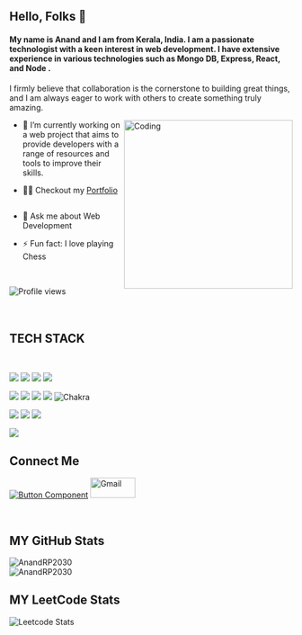 

## Hello, Folks 👋



#### My name is Anand and I am from Kerala, India. I am a passionate technologist with a keen interest in web development. I have extensive experience in various technologies such as  Mongo DB, Express, React, and Node .

I firmly believe that collaboration is the cornerstone to building great things, and I am always eager to work with others to create something truly amazing.

<img align="right" alt="Coding" src="https://user-images.githubusercontent.com/104199818/195697121-4d08fe1c-c830-4feb-82e3-c3d5d3e246c9.png" style="width:300px" data-target="animated-image.originalImage">

- 🔭 I’m currently working on a web project that aims to provide developers with a
      range of resources and tools to improve their skills. 
      
- 👨&zwj;💻</g-emoji> Checkout my <a href="https://anandrp2030.github.io/" rel="nofollow">Portfolio</a> &nbsp; <a target="_blank" rel="noopener noreferrer nofollow" href="https://camo.githubusercontent.com/f2760989194a129f0a09843268da7b2d0a961b8f641bba2482239f9fed84dc72/68747470733a2f2f692e67696665722e636f6d2f6f726967696e2f62332f62333464633135393261653835353664613933333833356330643533323733385f773230302e77656270"><img width="15" src="https://camo.githubusercontent.com/f2760989194a129f0a09843268da7b2d0a961b8f641bba2482239f9fed84dc72/68747470733a2f2f692e67696665722e636f6d2f6f726967696e2f62332f62333464633135393261653835353664613933333833356330643533323733385f773230302e77656270" data-canonical-src="https://i.gifer.com/origin/b3/b34dc1592ae8556da933835c0d532738_w200.webp" style="max-width: 100%;"></a>
- 💬 Ask me about Web Development 
- ⚡ Fun fact: I love playing Chess 
<br>


![Profile views](https://gpvc.arturio.dev/AnandRP2030)
<br/><br/><br/>

## TECH STACK
<br/>

<img src="https://img.shields.io/badge/MongoDB-%234ea94b.svg?style=for-the-badge&logo=mongodb&logoColor=white"/> <img src="https://img.shields.io/badge/express.js-%23404d59.svg?style=for-the-badge&logo=express&logoColor=%2361DAFB"/> <img src="https://img.shields.io/badge/react-%2320232a.svg?style=for-the-badge&logo=react&logoColor=%2361DAFB"/> <img src="https://img.shields.io/badge/node.js-6DA55F?style=for-the-badge&logo=node.js&logoColor=white"/>

<img src="https://img.shields.io/badge/HTML5-E34F26?style=for-the-badge&logo=html5&logoColor=white"/> <img src="https://img.shields.io/badge/CSS3-1572B6?style=for-the-badge&logo=css3&logoColor=white"/> <img src="https://img.shields.io/badge/JavaScript-323330?style=for-the-badge&logo=javascript&logoColor=F7DF1E"/> <img src="https://img.shields.io/badge/Bootstrap-563D7C?style=for-the-badge&logo=bootstrap&logoColor=white"/>  ![Chakra](https://img.shields.io/badge/chakra-%234ED1C5.svg?style=for-the-badge&logo=chakraui&logoColor=white)

<img src="https://img.shields.io/badge/npm-CB3837?style=for-the-badge&logo=npm&logoColor=white"/> <img src="https://img.shields.io/badge/GitHub-100000?style=for-the-badge&logo=github&logoColor=white"/>  <img src="https://img.shields.io/badge/GIT-E44C30?style=for-the-badge&logo=git&logoColor=white"/> 


 <img src="https://img.shields.io/badge/java-%23ED8B00.svg?style=for-the-badge&logo=java&logoColor=white"/> 


<br/>

<!-- ## My Favorite Works

<a href="https://spotify-clone4me.netlify.app/"> <img src="https://storage.googleapis.com/pr-newsroom-wp/1/2018/11/folder_920_201707260845-1.png" alt="kfc" width="150" height="80"> </a> 
<a href="https://anandrp2030.github.io/KFC-Clone/"> <img src="https://cdn.freebiesupply.com/logos/large/2x/kfc-kentucky-fried-chicken-logo-svg-vector.svg" alt="kfc" width="150" height="80" > </a> <a href="https://github.com/AnandRP2030/weather-app"> <img src="https://t4.ftcdn.net/jpg/00/61/23/37/360_F_61233762_wdIqYUhZmHnWb2Dpjot2fncib3TulEAX.jpg" width="150" height="80" alt="drum"> </a>
<a href="https://nyka-clone.netlify.app/"> <img src="https://logos-download.com/wp-content/uploads/2021/01/Nykaa_Logo.png" alt="simon game" width="150" height="80">
<a href="https://anandrp2030.github.io/Simon-Game/"> <img src="https://upload.wikimedia.org/wikipedia/commons/thumb/c/cd/Simon_Electronic_Game.jpg/330px-Simon_Electronic_Game.jpg" alt="simon game" width="150" height="80">   -->
      



## Connect Me
[![Button Component](https://readme-components.vercel.app/api?component=button&text=Linkedin)](https://www.linkedin.com/in/anandrp2030/) <a href="https://mail.google.com/mail/?view=cm&fs=1&to=anand.rp2030@gmail.com">
  <img src="https://img.shields.io/badge/Gmail-D14836?style=for-the-badge&logo=gmail&logoColor=white" alt="Gmail" height="36" width="80">
</a> 


<br/>
      
## MY GitHub Stats

     
<!-- github stats and-->  <!-- leet code status  -->

<img align="center" src="https://github-readme-stats.vercel.app/api?username=AnandRP2030" alt="AnandRP2030" />
<br/>
<img align="center" src="https://github-readme-streak-stats.herokuapp.com/?user=AnandRP2030&" alt="AnandRP2030" />

  ## MY LeetCode Stats
![Leetcode Stats](https://leetcard.jacoblin.cool/anandrp2000?ext=heatmap&theme=wtf)
      
